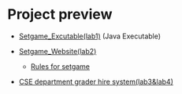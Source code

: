 # Project preview

- [Setgame_Excutable(lab1)](https://github.com/Lucas-TY/Butterfly/releases/tag/v1.0) (Java Executable)
- [Setgame_Website(lab2)](https://setgame.lucas-ty.space/)
  - [Rules for setgame](https://en.wikipedia.org/wiki/Set_(card_game)) 


- [CSE department grader hire system(lab3&lab4)](https://butterfly.lucas-ty.space/)


